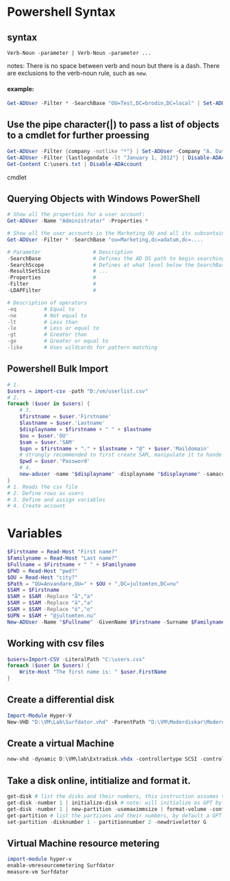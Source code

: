 # Powershell Syntax

## syntax
```
Verb-Noun -parameter | Verb-Noun -parameter ...
```
notes:
    There is no space between verb and noun but there is a dash.
    There are exclusions to the verb-noun rule, such as `new`.

#### example:
```powershell
Get-ADUser -Filter * -SearchBase "OU=Test,DC=brodin,DC=local" | Set-ADUser -Department "Hej"
```

## Use the pipe character(|) to pass a list of objects to a cmdlet for further proessing
```powershell
Get-ADUser -Filter {company -notlike "*"} | Set-ADUser -Company "A. Datum"
Get-ADUser -Filter {lastlogondate -lt "January 1, 2012"} | Disable-ADAccount
Get-Content C:\users.txt | Disable-ADAccount
```

cmdlet

## Querying Objects with Windows PowerShell
```powershell
# Show all the properties for a user account:
Get-ADUser -Name "Administrator" -Properties *

# Show all the user accounts in the Marketing OU and all its subcontainers:
Get-ADUser -Filter * -SearchBase "ou=Marketing,dc=adatum,dc=....
```
```powershell
# Parameter                 # Description
-SearchBase                 # Defines the AD DS path to begin searching
-SearchScope                # Defines at what level below the SearchBase a search should be performed
-ResultSetSize              # ...
-Properties                 #
-Filter                     #
-LDAPFilter                 #

# Description of operators
-eq         # Equal to
-ne         # Not equal to
-lt         # Less than
-le         # Less or equal to
-gt         # Greater than
-ge         # Greater or equal to
-like       # Uses wildcards for pattern matching
```

## Powershell Bulk Import
```powershell
# 1.
$users = import-csv -path "D:/vm/userlist.csv"
# 2.
foreach ($user in $users) {
    # 3.
    $firstname = $user.'Firstname'
    $lastname = $user.'Lastname'
    $displayname = $firstname + " " + $lastname
    $ou = $user.'OU'
    $sam = $user.'SAM'
    $upn = $firstname + "." + $lastname + "@" + $user.'Maildomain'
    # strongly recommended to first create SAM, manipulate it to hande åäö etc, and then create UPN from SAM.
    $pwd = $user.'Password'
    # 4. 
    new-aduser -name "$displayname" -displayname "$displayname" -samaccountname $sam -description "$description" -accountpassword (convertto-securestring $password -asplaintext -force) -enabled $true -path "$ou" -changepasswordatlogin $false -passwordneverexpires $true -server domain.loc
}
# 1. Reads the csv file
# 2. Define rows as users
# 3. Define and assign variables
# 4. Create account
```

# Variables
```powershell
$Firstname = Read-Host "First name?"
$Familyname = Read-Host "Last name?"
$Fullname = $Firstname + " " + $Familyname
$PWD = Read-Host "pwd?"
$OU = Read-Host "city?"
$Path = "OU=Anvandare,OU=" + $OU + ",DC=jultomten,DC=nu"
$SAM = $Firstname
$SAM = $SAM -Replace "å","a"
$SAM = $SAM -Replace "ä","a"
$SAM = $SAM -Replace "ö","o"
$UPN = $SAM + "@jultomten.nu"
New-ADUser -Name "$Fullname" -GivenName $Firstname -Surname $Familyname -SamAccountName $SAM -UserPrincipalName $UPN -Description Kung -Path $Path -accountPassword (ConvertTo-SecureString -AsPlainText "$PWD" -Force) -passThru | Enable-ADAccount
```

## Working with csv files
```powershell
$users=Import-CSV -LiteralPath "C:\users.cvs"
foreach ($user in $users) {
    Write-Host "The first name is: " $user.FirstName
}
```

## Create a differential disk
```powershell
Import-Module Hyper-V
New-VHD "D:\VM\Lab\Surfdator.vhd" -ParentPath "D:\VM\Moderdiskar\ModerdiskW2019.vhd"
```

## Create a virtual Machine
```powershell
new-vhd -dynamic D:\VM\lab\Extradisk.vhdx -controllertype SCSI -controllernumber 0
```

## Take a disk online, intitialize and format it.
```powershell
get-disk # list the disks and their numbers, this instruction assumes the newly created Extradisk has the id 1
get-disk -number 1 | initialize-disk # note: will initialize as GPT by default
get-disk -number 1 | new-partition -usemaximmsize | format-volume -confirm:$false -filesystem NTFS -newfilesystemlabel PowerShellTest
get-partition # list the partiions and their numbers, by default a GPT disk has the GPT table on partition 1 and the normal at partition 2
set-partition -disknumber 1 - partitionnumber 2 -newdriveletter G
```

## Virtual Machine resource metering
```powershell
import-module hyper-v
enable-vmresourcemetering Surfdator
measure-vm Surfdator
```


